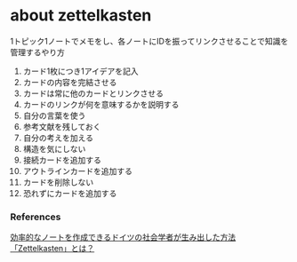 # about zettelkasten
1トピック1ノートでメモをし、各ノートにIDを振ってリンクさせることで知識を管理するやり方

1. カード1枚につき1アイデアを記入
2. カードの内容を完結させる
3. カードは常に他のカードとリンクさせる
4. カードのリンクが何を意味するかを説明する
5. 自分の言葉を使う  
6. 参考文献を残しておく  
7. 自分の考えを加える  
8. 構造を気にしない  
9. 接続カードを追加する  
10. アウトラインカードを追加する  
11. カードを削除しない
12. 恐れずにカードを追加する

### References
[効率的なノートを作成できるドイツの社会学者が生み出した方法「Zettelkasten」とは？](https://gigazine.net/news/20200604-zettelkasten-note/)